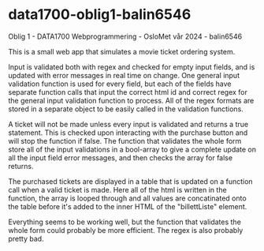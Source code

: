 # data1700-oblig1-balin6546

Oblig 1 - DATA1700 Webprogrammering - OsloMet vår 2024 - balin6546

This is a small web app that simulates a movie ticket ordering system.

Input is validated both with regex and checked for empty input fields,
and is updated with error messages in real time on change. One general
input validation function is used for every field, but each of the fields
have separate function calls that input the correct html id and correct
regex for the general input validation function to process. All of the
regex formats are stored in a separate object to be easily called in the
validation functions.

A ticket will not be made unless every input is validated and returns a
true statement. This is checked upon interacting with the purchase button
and will stop the function if false. The function that validates the whole
form store all of the input validations in a bool-array to give a complete
update on all the input field error messages, and then checks the array for 
false returns.

The purchased tickets are displayed in a table that is updated on a function
call when a valid ticket is made. Here all of the html is written in the
function, the array is looped through and all values are concatinated onto
the table before it's added to the inner HTML of the "billettListe" element.

Everything seems to be working well, but the function that validates the whole
form could probably be more efficient. The regex is also probably pretty bad.